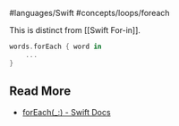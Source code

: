 #languages/Swift #concepts/loops/foreach 

This is distinct from [[Swift For-in]].

```swift
words.forEach { word in
	...
}
```

## Read More
- [forEach(\_:) - Swift Docs](https://developer.apple.com/documentation/swift/sequence/foreach(_:))